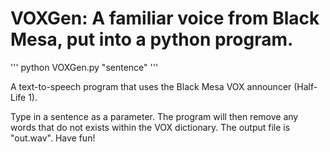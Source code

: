 # VOXGen: A familiar voice from Black Mesa, put into a python program.

'''
python VOXGen.py "sentence"
'''

A text-to-speech program that uses the Black Mesa VOX announcer (Half-Life 1).

Type in a sentence as a parameter. The program will then remove any words that do not exists within the VOX dictionary. The output file is "out.wav". Have fun!
